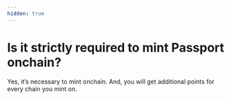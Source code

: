 ```yaml
---
hidden: true
---
```


# Is it strictly required to mint Passport onchain?

Yes, it’s necessary to mint onchain. And, you will get additional points for every chain you mint on.
